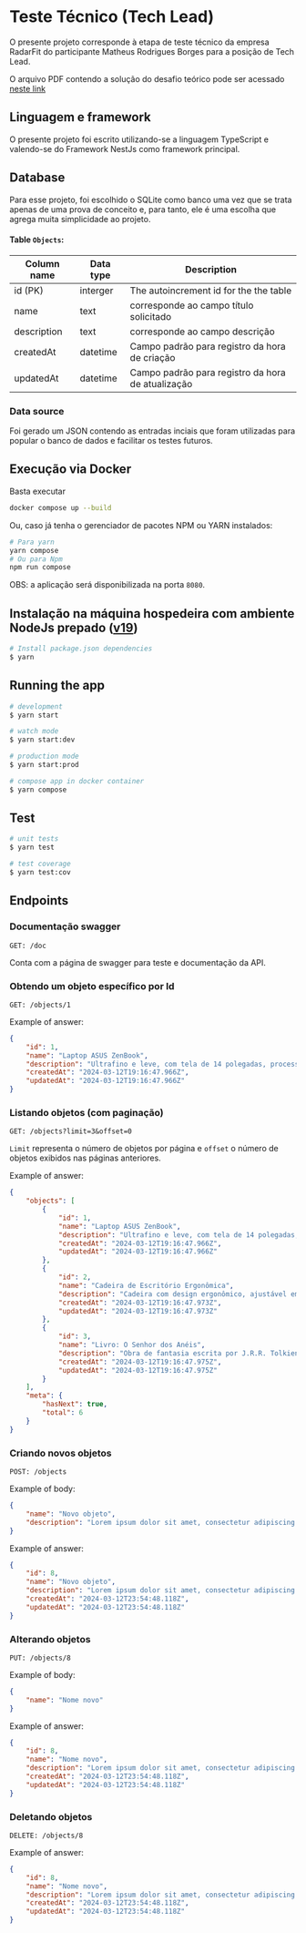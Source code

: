 # Teste Técnico (Tech Lead)

O presente projeto corresponde à etapa de teste técnico da empresa RadarFit do participante Matheus Rodrigues Borges para a posição de Tech Lead.

O arquivo PDF contendo a solução do desafio teórico pode ser acessado [neste link](https://github.com/matheus-rborges/radarfit-teste/blob/main/RadarFit%20-%20Teste%20Pr%C3%A1tico.pdf)

## Linguagem e framework

O presente projeto foi escrito utilizando-se a linguagem TypeScript e valendo-se do Framework NestJs como framework principal.

## Database

Para esse projeto, foi escolhido o SQLite como banco uma vez que se trata apenas de uma prova de conceito e, para tanto, ele é uma escolha que agrega muita simplicidade ao projeto.

#### Table `Objects`:

| Column name | Data type | Description                                       |
| ----------- | --------- | ------------------------------------------------- |
| id (PK)     | interger  | The autoincrement id for the the table            |
| name        | text      | corresponde ao campo título solicitado            |
| description | text      | corresponde ao campo descrição                    |
| createdAt   | datetime  | Campo padrão para registro da hora de criação     |
| updatedAt   | datetime  | Campo padrão para registro da hora de atualização |

### Data source

Foi gerado um JSON contendo as entradas inciais que foram utilizadas para popular o banco de dados e facilitar os testes futuros.

## Execução via Docker

Basta executar

```bash
docker compose up --build
```

Ou, caso já tenha o gerenciador de pacotes NPM ou YARN instalados:

```bash
# Para yarn
yarn compose
# Ou para Npm
npm run compose
```

OBS: a aplicação será disponibilizada na porta `8080`. 

## Instalação na máquina hospedeira com ambiente NodeJs prepado ([v19](https://nodejs.org/download/release/v19.9.0/))

```bash
# Install package.json dependencies
$ yarn
```

## Running the app

```bash
# development
$ yarn start

# watch mode
$ yarn start:dev

# production mode
$ yarn start:prod

# compose app in docker container
$ yarn compose
```

## Test

```bash
# unit tests
$ yarn test

# test coverage
$ yarn test:cov
```

## Endpoints

### Documentação swagger

```
GET: /doc
```

Conta com a página de swagger para teste e documentação da API.

### Obtendo um objeto específico por Id

```
GET: /objects/1
```

Example of answer:

```json
{
    "id": 1,
    "name": "Laptop ASUS ZenBook",
    "description": "Ultrafino e leve, com tela de 14 polegadas, processador Intel Core i7, 16GB de RAM e 512GB de SSD.",
    "createdAt": "2024-03-12T19:16:47.966Z",
    "updatedAt": "2024-03-12T19:16:47.966Z"
}
```

### Listando objetos (com paginação)

```
GET: /objects?limit=3&offset=0
```

`Limit` representa o número de objetos por página e `offset` o número de objetos exibidos nas páginas anteriores.

Example of answer:

```json
{
    "objects": [
        {
            "id": 1,
            "name": "Laptop ASUS ZenBook",
            "description": "Ultrafino e leve, com tela de 14 polegadas, processador Intel Core i7, 16GB de RAM e 512GB de SSD.",
            "createdAt": "2024-03-12T19:16:47.966Z",
            "updatedAt": "2024-03-12T19:16:47.966Z"
        },
        {
            "id": 2,
            "name": "Cadeira de Escritório Ergonômica",
            "description": "Cadeira com design ergonômico, ajustável em altura, encosto para cabeça e apoio lombar, ideal para longas horas de trabalho.",
            "createdAt": "2024-03-12T19:16:47.973Z",
            "updatedAt": "2024-03-12T19:16:47.973Z"
        },
        {
            "id": 3,
            "name": "Livro: O Senhor dos Anéis",
            "description": "Obra de fantasia escrita por J.R.R. Tolkien, que narra as aventuras de um grupo de personagens em busca de destruir um poderoso anel.",
            "createdAt": "2024-03-12T19:16:47.975Z",
            "updatedAt": "2024-03-12T19:16:47.975Z"
        }
    ],
    "meta": {
        "hasNext": true,
        "total": 6
    }
}
```

### Criando novos objetos

```
POST: /objects
```

Example of body:

```json
{
    "name": "Novo objeto",
    "description": "Lorem ipsum dolor sit amet, consectetur adipiscing elit, sed do eiusmod tempor incididunt ut labore et dolore magna aliqua. Sit amet mattis vulputate enim nulla aliquet porttitor lacus luctus."
}
```

Example of answer:

```json
{
    "id": 8,
    "name": "Novo objeto",
    "description": "Lorem ipsum dolor sit amet, consectetur adipiscing elit, sed do eiusmod tempor incididunt ut labore et dolore magna aliqua. Sit amet mattis vulputate enim nulla aliquet porttitor lacus luctus.",
    "createdAt": "2024-03-12T23:54:48.118Z",
    "updatedAt": "2024-03-12T23:54:48.118Z"
}
```

### Alterando objetos

```
PUT: /objects/8
```

Example of body:

```json
{
    "name": "Nome novo"
}
```

Example of answer:

```json
{
    "id": 8,
    "name": "Nome novo",
    "description": "Lorem ipsum dolor sit amet, consectetur adipiscing elit, sed do eiusmod tempor incididunt ut labore et dolore magna aliqua. Sit amet mattis vulputate enim nulla aliquet porttitor lacus luctus.",
    "createdAt": "2024-03-12T23:54:48.118Z",
    "updatedAt": "2024-03-12T23:54:48.118Z"
}
```

### Deletando objetos

```
DELETE: /objects/8
```

Example of answer:

```json
{
    "id": 8,
    "name": "Nome novo",
    "description": "Lorem ipsum dolor sit amet, consectetur adipiscing elit, sed do eiusmod tempor incididunt ut labore et dolore magna aliqua. Sit amet mattis vulputate enim nulla aliquet porttitor lacus luctus.",
    "createdAt": "2024-03-12T23:54:48.118Z",
    "updatedAt": "2024-03-12T23:54:48.118Z"
}
```
